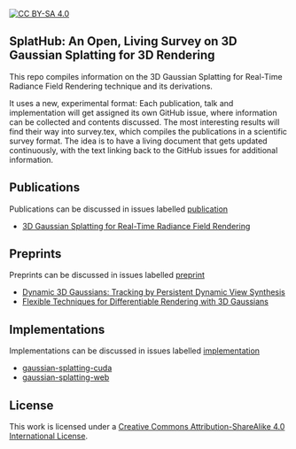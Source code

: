 [![CC BY-SA 4.0][cc-by-sa-shield]][cc-by-sa]

## SplatHub: An Open, Living Survey on 3D Gaussian Splatting for 3D Rendering

This repo compiles information on the 3D Gaussian Splatting for Real-Time Radiance Field Rendering technique and its derivations.

It uses a new, experimental format: Each publication, talk and implementation will get assigned its own GitHub issue, where information can be collected and contents discussed. The most interesting results will find their way into survey.tex, which compiles the publications in a scientific survey format. The idea is to have a living document that gets updated continuously, with the text linking back to the GitHub issues for additional information.

## Publications

Publications can be discussed in issues labelled [publication](https://github.com/w-m/awesome-3d-splatting-survey/issues?q=is%3Aissue+is%3Aopen+label%3Apublication)

- [3D Gaussian Splatting for Real-Time Radiance Field Rendering](https://github.com/w-m/awesome-3d-splatting-survey/issues/1)

## Preprints

Preprints can be discussed in issues labelled [preprint](https://github.com/w-m/awesome-3d-splatting-survey/issues?q=is%3Aissue+is%3Aopen+label%3Apreprint)

- [Dynamic 3D Gaussians: Tracking by Persistent Dynamic View Synthesis](https://github.com/w-m/awesome-3d-splatting-survey/issues/2)
- [Flexible Techniques for Differentiable Rendering with 3D Gaussians](https://github.com/w-m/awesome-3d-splatting-survey/issues/3)

## Implementations

Implementations can be discussed in issues labelled [implementation](https://github.com/w-m/awesome-3d-splatting-survey/issues?q=is%3Aissue+is%3Aopen+label%3Aimplementation)

- [gaussian-splatting-cuda](https://github.com/w-m/awesome-3d-splatting-survey/issues/4)
- [gaussian-splatting-web](https://github.com/w-m/awesome-3d-splatting-survey/issues/5)

## License

This work is licensed under a [Creative Commons Attribution-ShareAlike 4.0 International License][cc-by-sa].

[cc-by-sa]: http://creativecommons.org/licenses/by-sa/4.0/
[cc-by-sa-image]: https://licensebuttons.net/l/by-sa/4.0/88x31.png
[cc-by-sa-shield]: https://img.shields.io/badge/License-CC%20BY--SA%204.0-lightgrey.svg
